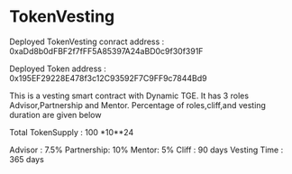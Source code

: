 # TokenVesting

Deployed TokenVesting conract address : 0xaDd8b0dFBF2f7fFF5A85397A24aBD0c9f30f391F

Deployed Token address : 0x195EF29228E478f3c12C93592F7C9FF9c7844Bd9

This is a vesting smart contract with Dynamic TGE. It has 3 roles Advisor,Partnership and Mentor. Percentage of roles,cliff,and vesting duration are given below

Total TokenSupply : 100 *10**24

Advisor : 7.5% 
Partnership: 10%
Mentor: 5% 
Cliff : 90 days
Vesting Time : 365 days
